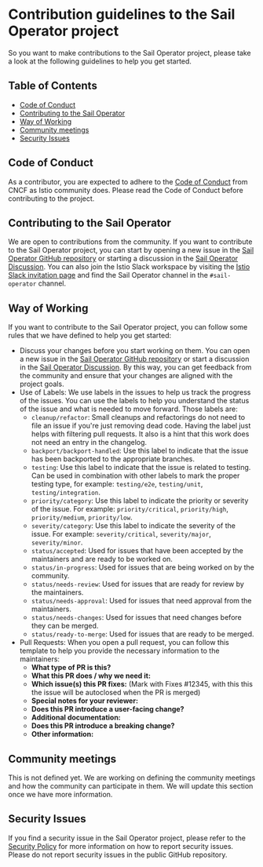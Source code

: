 # Contribution guidelines to the Sail Operator project

So you want to make contributions to the Sail Operator project, please take a look at the following guidelines to help you get started.

## Table of Contents

- [Code of Conduct](#code-of-conduct)
- [Contributing to the Sail Operator](#contributing-to-the-sail-operator)
- [Way of Working](#way-of-working)
- [Community meetings](#community-meetings)
- [Security Issues](#security-issues)

## Code of Conduct

As a contributor, you are expected to adhere to the [Code of Conduct](https://github.com/cncf/foundation/blob/main/code-of-conduct.md) from CNCF as Istio community does. Please read the Code of Conduct before contributing to the project.

## Contributing to the Sail Operator

We are open to contributions from the community. If you want to contribute to the Sail Operator project, you can start by opening a new issue in the [Sail Operator GitHub repository](https://github.com/istio-ecosystem/sail-operator/issues) or starting a discussion in the [Sail Operator Discussion](https://github.com/istio-ecosystem/sail-operator/discussions). You can also join the Istio Slack workspace by visiting the [Istio Slack invitation page](https://slack.istio.io/) and find the Sail Operator channel in the `#sail-operator` channel.

## Way of Working

If you want to contribute to the Sail Operator project, you can follow some rules that we have defined to help you get started:

- Discuss your changes before you start working on them. You can open a new issue in the [Sail Operator GitHub repository](https://github.com/istio-ecosystem/sail-operator/issues) or start a discussion in the [Sail Operator Discussion](https://github.com/istio-ecosystem/sail-operator/discussions). By this way, you can get feedback from the community and ensure that your changes are aligned with the project goals.
- Use of Labels: We use labels in the issues to help us track the progress of the issues. You can use the labels to help you understand the status of the issue and what is needed to move forward. Those labels are:
  - `cleanup/refactor`: Small cleanups and refactorings do not need to file an issue if you're just removing dead code. Having the label just helps with filtering pull requests. It also is a hint that this work does not need an entry in the changelog.
  - `backport/backport-handled`: Use this label to indicate that the issue has been backported to the appropriate branches.
  - `testing`: Use this label to indicate that the issue is related to testing. Can be used in combination with other labels to mark the proper testing type, for example: `testing/e2e`, `testing/unit`, `testing/integration`.
  - `priority/category`: Use this label to indicate the priority or severity of the issue. For example: `priority/critical`, `priority/high`, `priority/medium`, `priority/low`.
  - `severity/category`: Use this label to indicate the severity of the issue. For example: `severity/critical`, `severity/major`, `severity/minor`.
  - `status/accepted`: Used for issues that have been accepted by the maintainers and are ready to be worked on.
  - `status/in-progress`: Used for issues that are being worked on by the community.
  - `status/needs-review`: Used for issues that are ready for review by the maintainers.
  - `status/needs-approval`: Used for issues that need approval from the maintainers.
  - `status/needs-changes`: Used for issues that need changes before they can be merged.
  - `status/ready-to-merge`: Used for issues that are ready to be merged.
- Pull Requests: When you open a pull request, you can follow this template to help you provide the necessary information to the maintainers:
  - **What type of PR is this?**
  - **What this PR does / why we need it:**
  - **Which issue(s) this PR fixes:** (Mark with Fixes #12345, with this this the issue will be autoclosed when the PR is merged)
  - **Special notes for your reviewer:**
  - **Does this PR introduce a user-facing change?**
  - **Additional documentation:**
  - **Does this PR introduce a breaking change?**
  - **Other information:**

## Community meetings

This is not defined yet. We are working on defining the community meetings and how the community can participate in them. We will update this section once we have more information.

## Security Issues

If you find a security issue in the Sail Operator project, please refer to the [Security Policy](https://github.com/istio-ecosystem/sail-operator/security/policy) for more information on how to report security issues. Please do not report security issues in the public GitHub repository.